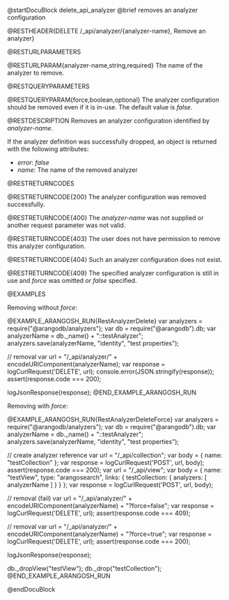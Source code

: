 @startDocuBlock delete_api_analyzer
@brief removes an analyzer configuration

@RESTHEADER{DELETE /_api/analyzer/{analyzer-name}, Remove an analyzer}

@RESTURLPARAMETERS

@RESTURLPARAM{analyzer-name,string,required}
The name of the analyzer to remove.

@RESTQUERYPARAMETERS

@RESTQUERYPARAM{force,boolean,optional}
The analyzer configuration should be removed even if it is in-use.
The default value is *false*.

@RESTDESCRIPTION
Removes an analyzer configuration identified by *analyzer-name*.

If the analyzer definition was successfully dropped, an object is returned with
the following attributes:
- *error*: *false*
- *name*: The name of the removed analyzer

@RESTRETURNCODES

@RESTRETURNCODE{200}
The analyzer configuration was removed successfully.

@RESTRETURNCODE{400}
The *analyzer-name* was not supplied or another request parameter was not
valid.

@RESTRETURNCODE{403}
The user does not have permission to remove this analyzer configuration.

@RESTRETURNCODE{404}
Such an analyzer configuration does not exist.

@RESTRETURNCODE{409}
The specified analyzer configuration is still in use and *force* was omitted or
*false* specified.

@EXAMPLES

Removing without *force*:

@EXAMPLE_ARANGOSH_RUN{RestAnalyzerDelete}
  var analyzers = require("@arangodb/analyzers");
  var db = require("@arangodb").db;
  var analyzerName = db._name() + "::testAnalyzer";
  analyzers.save(analyzerName, "identity", "test properties");

  // removal
  var url = "/_api/analyzer/" + encodeURIComponent(analyzerName);
  var response = logCurlRequest('DELETE', url);
console.error(JSON.stringify(response));
  assert(response.code === 200);

  logJsonResponse(response);
@END_EXAMPLE_ARANGOSH_RUN

Removing with *force*:

@EXAMPLE_ARANGOSH_RUN{RestAnalyzerDeleteForce}
  var analyzers = require("@arangodb/analyzers");
  var db = require("@arangodb").db;
  var analyzerName = db._name() + "::testAnalyzer";
  analyzers.save(analyzerName, "identity", "test properties");

  // create analyzer reference
  var url = "/_api/collection";
  var body = { name: "testCollection" };
  var response = logCurlRequest('POST', url, body);
  assert(response.code === 200);
  var url = "/_api/view";
  var body = {
    name: "testView",
    type: "arangosearch",
    links: { testCollection: { analyzers: [ analyzerName ] } }
  };
  var response = logCurlRequest('POST', url, body);

  // removal (fail)
  var url = "/_api/analyzer/" + encodeURIComponent(analyzerName) + "?force=false";
  var response = logCurlRequest('DELETE', url);
  assert(response.code === 409);

  // removal
  var url = "/_api/analyzer/" + encodeURIComponent(analyzerName) + "?force=true";
  var response = logCurlRequest('DELETE', url);
  assert(response.code === 200);

  logJsonResponse(response);

  db._dropView("testView");
  db._drop("testCollection");
@END_EXAMPLE_ARANGOSH_RUN

@endDocuBlock
